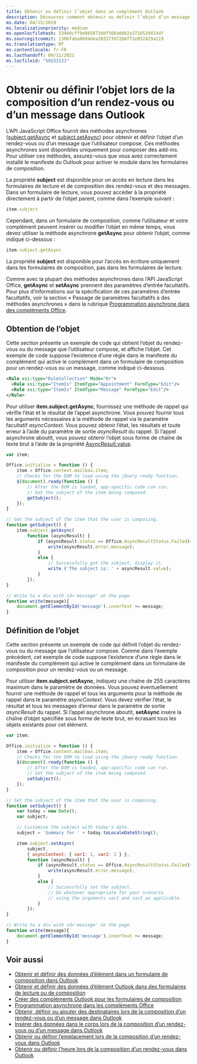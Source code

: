 ```yaml
---
title: Obtenir ou définir l’objet dans un complément Outlook
description: Découvrez comment obtenir ou définir l’objet d’un message ou d’un rendez-vous dans un complément Outlook.
ms.date: 04/15/2019
ms.localizationpriority: medium
ms.openlocfilehash: 534b0cff9d065873ddf566a0d82a3716529414df
ms.sourcegitcommit: 1306faba8694dea203373972b6ff2e852429a119
ms.translationtype: MT
ms.contentlocale: fr-FR
ms.lasthandoff: 09/12/2021
ms.locfileid: "59153131"
---
```

# <a name="get-or-set-the-subject-when-composing-an-appointment-or-message-in-outlook"></a>Obtenir ou définir l’objet lors de la composition d’un rendez-vous ou d’un message dans Outlook

L’API JavaScript Office fournit des méthodes asynchrones ([subject.getAsync](/javascript/api/outlook/office.Subject#getAsync_options__callback_) et [subject.setAsync](/javascript/api/outlook/office.subject#setAsync_subject__options__callback_)) pour obtenir et définir l’objet d’un rendez-vous ou d’un message que l’utilisateur compose. Ces méthodes asynchrones sont disponibles uniquement pour composer des add-ins. Pour utiliser ces méthodes, assurez-vous que vous avez correctement installé le manifeste du Outlook pour activer le module dans les formulaires de composition.

La propriété **subject** est disponible pour un accès en lecture dans les formulaires de lecture et de composition des rendez-vous et des messages. Dans un formulaire de lecture, vous pouvez accéder à la propriété directement à partir de l’objet parent, comme dans l’exemple suivant :

```js
item.subject
```

Cependant, dans un formulaire de composition, comme l’utilisateur et votre complément peuvent insérer ou modifier l’objet en même temps, vous devez utiliser la méthode asynchrone **getAsync** pour obtenir l’objet, comme indiqué ci-dessous :

```js
item.subject.getAsync
```

La propriété **subject** est disponible pour l’accès en écriture uniquement dans les formulaires de composition, pas dans les formulaires de lecture.

Comme avec la plupart des méthodes asynchrones dans l’API JavaScript Office, **getAsync** et **setAsync** prennent des paramètres d’entrée facultatifs. Pour plus d’informations sur la spécification de ces paramètres d’entrée facultatifs, voir la section « Passage de paramètres facultatifs à des méthodes asynchrones » dans la rubrique [Programmation asynchrone dans des compléments Office](../develop/asynchronous-programming-in-office-add-ins.md).


## <a name="get-the-subject"></a>Obtention de l’objet

Cette section présente un exemple de code qui obtient l’objet du rendez-vous ou du message que l’utilisateur compose, et affiche l’objet. Cet exemple de code suppose l’existence d’une règle dans le manifeste du complément qui active le complément dans un formulaire de composition pour un rendez-vous ou un message, comme indiqué ci-dessous.


```XML
<Rule xsi:type="RuleCollection" Mode="Or">
  <Rule xsi:type="ItemIs" ItemType="Appointment" FormType="Edit"/>
  <Rule xsi:type="ItemIs" ItemType="Message" FormType="Edit"/>
</Rule>

```

Pour utiliser **item.subject.getAsync**, fournissez une méthode de rappel qui vérifie l’état et le résultat de l’appel asynchrone. Vous pouvez fournir tous les arguments nécessaires à la méthode de rappel via le paramètre facultatif _asyncContext_. Vous pouvez obtenir l’état, les résultats et toute erreur à l’aide du paramètre de sortie _asyncResult_ du rappel. Si l’appel asynchrone aboutit, vous pouvez obtenir l’objet sous forme de chaîne de texte brut à l’aide de la propriété [AsyncResult.value](/javascript/api/office/office.asyncresult#value).


```js
var item;

Office.initialize = function () {
    item = Office.context.mailbox.item;
    // Checks for the DOM to load using the jQuery ready function.
    $(document).ready(function () {
        // After the DOM is loaded, app-specific code can run.
        // Get the subject of the item being composed.
        getSubject();
    });
}

// Get the subject of the item that the user is composing.
function getSubject() {
    item.subject.getAsync(
        function (asyncResult) {
            if (asyncResult.status == Office.AsyncResultStatus.Failed){
                write(asyncResult.error.message);
            }
            else {
                // Successfully got the subject, display it.
                write ('The subject is: ' + asyncResult.value);
            }
        });
}

// Write to a div with id='message' on the page.
function write(message){
    document.getElementById('message').innerText += message; 
}
```


## <a name="set-the-subject"></a>Définition de l’objet


Cette section présente un exemple de code qui définit l’objet du rendez-vous ou du message que l’utilisateur compose. Comme dans l’exemple précédent, cet exemple de code suppose l’existence d’une règle dans le manifeste du complément qui active le complément dans un formulaire de composition pour un rendez-vous ou un message.

Pour utiliser **item.subject.setAsync**, indiquez une chaîne de 255 caractères maximum dans le paramètre de données. Vous pouvez éventuellement fournir une méthode de rappel et tous les arguments pour la méthode de rappel dans le paramètre _asyncContext_. Vous devez vérifier l’état, le résultat et tous les messages d’erreur dans le paramètre de sortie _asyncResult_ du rappel. Si l’appel asynchrone aboutit, **setAsync** insère la chaîne d’objet spécifiée sous forme de texte brut, en écrasant tous les objets existants pour cet élément.

```js
var item;

Office.initialize = function () {
    item = Office.context.mailbox.item;
    // Checks for the DOM to load using the jQuery ready function.
    $(document).ready(function () {
        // After the DOM is loaded, app-specific code can run.
        // Set the subject of the item being composed.
        setSubject();
    });
}

// Set the subject of the item that the user is composing.
function setSubject() {
    var today = new Date();
    var subject;

    // Customize the subject with today's date.
    subject = 'Summary for ' + today.toLocaleDateString();

    item.subject.setAsync(
        subject,
        { asyncContext: { var1: 1, var2: 2 } },
        function (asyncResult) {
            if (asyncResult.status == Office.AsyncResultStatus.Failed){
                write(asyncResult.error.message);
            }
            else {
                // Successfully set the subject.
                // Do whatever appropriate for your scenario
                // using the arguments var1 and var2 as applicable.
            }
        });
}

// Write to a div with id='message' on the page.
function write(message){
    document.getElementById('message').innerText += message; 
}
```


## <a name="see-also"></a>Voir aussi

- [Obtenir et définir des données d’élément dans un formulaire de composition dans Outlook](get-and-set-item-data-in-a-compose-form.md)   
- [Obtenir et définir des données d’élément Outlook dans des formulaires de lecture ou de composition](item-data.md)    
- [Créer des compléments Outlook pour les formulaires de composition](compose-scenario.md)    
- [Programmation asynchrone dans les compléments Office](../develop/asynchronous-programming-in-office-add-ins.md)
- [Obtenir, définir ou ajouter des destinataires lors de la composition d’un rendez-vous ou d’un message dans Outlook](get-set-or-add-recipients.md)  
- [Insérer des données dans le corps lors de la composition d’un rendez-vous ou d’un message dans Outlook](insert-data-in-the-body.md)   
- [Obtenir ou définir l’emplacement lors de la composition d’un rendez-vous dans Outlook](get-or-set-the-location-of-an-appointment.md) 
- [Obtenir ou définir l’heure lors de la composition d’un rendez-vous dans Outlook](get-or-set-the-time-of-an-appointment.md)
    
